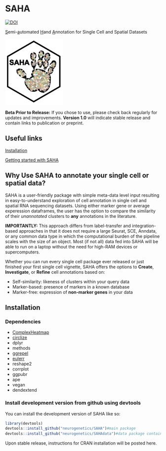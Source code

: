 
<!-- README.md is generated from README.Rmd. Please edit that file -->

# SAHA

<!-- badges: start -->

[![DOI](https://zenodo.org/badge/DOI/10.5281/zenodo.14040699.svg)](https://doi.org/10.5281/zenodo.14040699)

<!-- badges: end -->

<u>S</u>emi-<u>a</u>utomated <u>H</u>and <u>A</u>nnotation for Single
Cell and Spatial Datasets

<img src="files/SAHA_logo_wbg.png" width="188"/>

<b>Beta Prior to Release:</b> If you chose to use, please check back regularly for updates and improvements. <b>Version 1.0</b> will indicate stable release and contain links to publication or preprint.

## Useful links
[Installation](https://github.com/neurogenetics/SAHA/edit/main/README.md#installation)

[Getting started with SAHA](https://github.com/neurogenetics/SAHA/wiki/SAHA-Main-Workflow)

## Why Use SAHA to annotate your single cell or spatial data?
SAHA is a user-friendly package with simple meta-data level input resulting in easy-to-understand exploration of cell annotation in single cell and spatial RNA sequencing datasets. Using either marker gene or average experession dataframes, the user has the option to compare the similarity of their <i>unannotated</i> clusters to <b>any</b> annotations in the literature.

<b>IMPORTANTLY:</b> This approach differs from label-transfer and integration-based approaches in that it does not require a large Seurat, SCE, Anndata, or any common data type in which the computational burden of the pipeline scales with the size of an object. Most (if not all) data fed into SAHA will be able to run on a laptop without the need for high-RAM devices or supercomputers.

Whether you can run every single cell package ever released or just finished your first single cell vignette, SAHA offers the options to <b>Create</b>, <b>Investigate</b>, or <b>Refine</b> cell annotations based on:
* Self-similarity: likeness of clusters within your query data
* Marker-based: presence of markers in a known database
* Marker-free: expression of <b>non-marker genes</b> in your data

## Installation

### Dependencies
* [ComplexHeatmap](https://bioconductor.org/packages/release/bioc/html/ComplexHeatmap.html)
* [circlize](https://cran.r-project.org/web/packages/circlize/index.html)
* dplyr
* methods
* [ggrepel](https://cran.r-project.org/web/packages/ggrepel/index.html)
* [eulerr](https://cran.r-project.org/web/packages/eulerr/index.html)
* reshape2
* corrplot
* ggpubr
* ape
* vegan
* dendextend
   
### Install development version from github using devtools

You can install the development version of SAHA like so:

``` r
library(devtools)
devtools::install_github("neurogenetics/SAHA")#main package
devtools::install_github("neurogenetics/SAHAdata")#data package containing Allen Brain Cell Atlas db inputs
```
Upon stable release, instructions for CRAN installation will be posted here.

